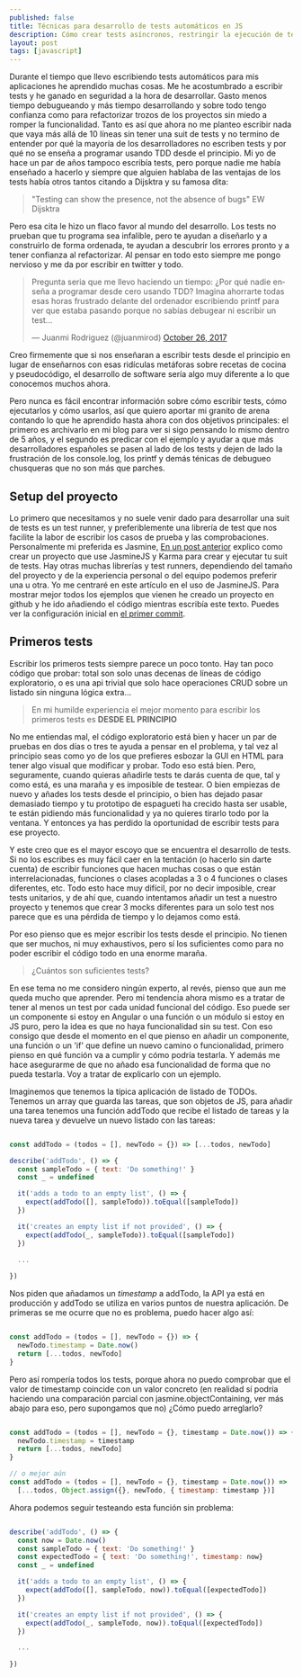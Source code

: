 ```yaml
---
published: false
title: Técnicas para desarrollo de tests automáticos en JS
description: Cómo crear tests asíncronos, restringir la ejecución de tests y crear mocks
layout: post
tags: [javascript] 
---
```


Durante el tiempo que llevo escribiendo tests automáticos para mis aplicaciones he aprendido muchas cosas. Me he acostumbrado a escribir tests y he ganado en seguridad a la hora de desarrollar. Gasto menos tiempo debugueando y más tiempo desarrollando y sobre todo tengo confianza como para refactorizar trozos de los proyectos sin miedo a romper la funcionalidad. Tanto es así que ahora no me planteo escribir nada que vaya más allá de 10 líneas sin tener una suit de tests y no termino de entender por qué la mayoría de los desarrolladores no escriben tests y por qué no se enseña a programar usando TDD desde el principio. Mi yo de hace un par de años tampoco escribía tests, pero porque nadie me había enseñado a hacerlo y siempre que alguien hablaba de las ventajas de los tests había otros tantos citando a Dijsktra y su famosa dita:

> "Testing can show the presence, not the absence of bugs" EW Dijsktra

Pero esa cita le hizo un flaco favor al mundo del desarrollo. Los tests no prueban que tu programa sea infalible, pero te ayudan a diseñarlo y a construirlo de forma ordenada, te ayudan a descubrir los errores pronto y a tener confianza al refactorizar. Al pensar en todo esto siempre me pongo nervioso y me da por escribir en twitter y todo.

<blockquote class="twitter-tweet" data-lang="en"><p lang="es" dir="ltr">Pregunta seria que me llevo haciendo un tiempo: ¿Por qué nadie enseña a programar desde cero usando TDD? Imagina ahorrarte todas esas horas frustrado delante del ordenador escribiendo printf para ver que estaba pasando porque no sabías debugear ni escribir un test...</p>&mdash; Juanmi Rodriguez (@juanmirod) <a href="https://twitter.com/juanmirod/status/923646197109329921?ref_src=twsrc%5Etfw">October 26, 2017</a></blockquote>

Creo firmemente que si nos enseñaran a escribir tests desde el principio en lugar de enseñarnos con esas ridículas metáforas sobre recetas de cocina y pseudocódigo, el desarrollo de software sería algo muy diferente a lo que conocemos muchos ahora.

Pero nunca es fácil encontrar información sobre cómo escribir tests, cómo ejecutarlos y cómo usarlos, así que quiero aportar mi granito de arena contando lo que he aprendido hasta ahora con dos objetivos principales: el primero es archivarlo en mi blog para ver si sigo pensando lo mismo dentro de 5 años, y el segundo es predicar con el ejemplo y ayudar a que más desarrolladores españoles se pasen al lado de los tests y dejen de lado la frustración de los console.log, los printf y demás ténicas de debugueo chusqueras que no son más que parches.

## Setup del proyecto 

Lo primero que necesitamos y no suele venir dado para desarrollar una suit de tests es un test runner, y preferiblemente una librería de test que nos facilite la labor de escribir los casos de prueba y las comprobaciones. Personalmente mi preferida es Jasmine, [En un post anterior][1] explico como crear un proyecto que use JasmineJS y Karma para crear y ejecutar tu suit de tests. Hay otras muchas librerías y test runners, dependiendo del tamaño del proyecto y de la experiencia personal o del equipo podemos preferir una u otra. Yo me centraré en este artículo en el uso de JasmineJS. Para mostrar mejor todos los ejemplos que vienen he creado un proyecto en github y he ido añadiendo el código mientras escribía este texto. Puedes ver la configuración inicial en [el primer commit][2].

## Primeros tests

Escribir los primeros tests siempre parece un poco tonto. Hay tan poco código que probar: total son solo unas decenas de líneas de código exploratorio, o es una api trivial que solo hace operaciones CRUD sobre un listado sin ninguna lógica extra...

> En mi humilde experiencia el mejor momento para escribir los primeros tests es **DESDE EL PRINCIPIO**

No me entiendas mal, el código exploratorio está bien y hacer un par de pruebas en dos días o tres te ayuda a pensar en el problema, y tal vez al principio seas como yo de los que prefieres esbozar la GUI en HTML para tener algo visual que modificar y probar. Todo eso está bien. Pero, seguramente, cuando quieras añadirle tests te darás cuenta de que, tal y como está, es una maraña y es imposible de testear. O bien empiezas de nuevo y añades los tests desde el principio, o bien has dejado pasar demasiado tiempo y tu prototipo de espagueti ha crecido hasta ser usable, te están pidiendo más funcionalidad y ya no quieres tirarlo todo por la ventana. Y entonces ya has perdido la oportunidad de escribir tests para ese proyecto.

Y este creo que es el mayor escoyo que se encuentra el desarrollo de tests. Si no los escribes es muy fácil caer en la tentación (o hacerlo sin darte cuenta) de escribir funciones que hacen muchas cosas o que están interrelacionadas, funciones o clases acopladas a 3 o 4 funciones o clases diferentes, etc. Todo esto hace muy difícil, por no decir imposible, crear tests unitarios, y de ahí que, cuando intentamos añadir un test a nuestro proyecto y tenemos que crear 3 mocks diferentes para un solo test nos parece que es una pérdida de tiempo y lo dejamos como está.

Por eso pienso que es mejor escribir los tests desde el principio. No tienen que ser muchos, ni muy exhaustivos, pero sí los suficientes como para no poder escribir el código todo en una enorme maraña. 

> ¿Cuántos son suficientes tests?

En ese tema no me considero ningún experto, al revés, pienso que aun me queda mucho que aprender. Pero mi tendencia ahora mismo es a tratar de tener al menos un test por cada unidad funcional del código. Eso puede ser un componente si estoy en Angular o una función o un módulo si estoy en JS puro, pero la idea es que no haya funcionalidad sin su test. Con eso consigo que desde el momento en el que pienso en añadir un componente, una función o un 'if' que define un nuevo camino o funcionalidad, primero pienso en qué función va a cumplir y cómo podría testarla. Y además me hace asegurarme de que no añado esa funcionalidad de forma que no pueda testarla. Voy a tratar de explicarlo con un ejemplo.

Imaginemos que tenemos la típica aplicación de listado de TODOs. Tenemos un array que guarda las tareas, que son objetos de JS, para añadir una tarea tenemos una función addTodo que recibe el listado de tareas y la nueva tarea y devuelve un nuevo listado con las tareas:


```javascript

const addTodo = (todos = [], newTodo = {}) => [...todos, newTodo]

describe('addTodo', () => {
  const sampleTodo = { text: 'Do something!' }
  const _ = undefined

  it('adds a todo to an empty list', () => {
    expect(addTodo([], sampleTodo)).toEqual([sampleTodo])
  })

  it('creates an empty list if not provided', () => {
    expect(addTodo(_, sampleTodo)).toEqual([sampleTodo])
  })

  ...
  
})

``` 

Nos piden que añadamos un _timestamp_ a addTodo, la API ya está en producción y addTodo se utiliza en varios puntos de nuestra aplicación. De primeras se me ocurre que no es problema, puedo hacer algo así:

```javascript

const addTodo = (todos = [], newTodo = {}) => {
  newTodo.timestamp = Date.now()
  return [...todos, newTodo]
}

```

Pero así rompería todos los tests, porque ahora no puedo comprobar que el valor de timestamp coincide con un valor concreto (en realidad sí podría haciendo una comparación parcial con jasmine.objectContaining, ver más abajo para eso, pero supongamos que no) ¿Cómo puedo arreglarlo?

```javascript

const addTodo = (todos = [], newTodo = {}, timestamp = Date.now()) => {
  newTodo.timestamp = timestamp
  return [...todos, newTodo]
}

// o mejor aún
const addTodo = (todos = [], newTodo = {}, timestamp = Date.now()) =>
  [...todos, Object.assign({}, newTodo, { timestamp: timestamp })]


```

Ahora podemos seguir testeando esta función sin problema:

```javascript

describe('addTodo', () => {
  const now = Date.now()
  const sampleTodo = { text: 'Do something!' }
  const expectedTodo = { text: 'Do something!', timestamp: now}
  const _ = undefined

  it('adds a todo to an empty list', () => {
    expect(addTodo([], sampleTodo, now)).toEqual([expectedTodo])
  })

  it('creates an empty list if not provided', () => {
    expect(addTodo(_, sampleTodo, now)).toEqual([expectedTodo])
  })

  ...
  
})

```


[1]:http://juanmirod.github.io/2016/04/29/configurando-karma-en-un-projecto-javascript.html
[2]:
https://jasmine.github.io/api/2.6/global.html#fdescribe